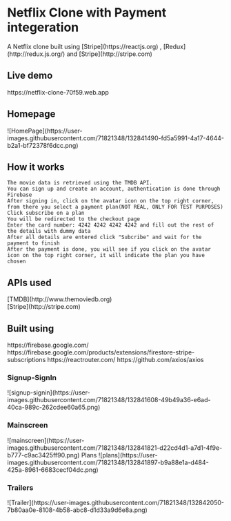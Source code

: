 <h1>Netflix Clone with Payment integeration </h1>
A Netflix clone built using [Stripe](https://reactjs.org) , [Redux](http://redux.js.org/) and [Stripe](http://stripe.com)

<h2> Live demo </h2>
https://netflix-clone-70f59.web.app

<h2> Homepage </h2>
![HomePage](https://user-images.githubusercontent.com/71821348/132841490-fd5a5991-4a17-4644-b2a1-bf72378f6dcc.png)

<h2> How it works </h2>

    The movie data is retrieved using the TMDB API.
    You can sign up and create an account, authentication is done through Firebase
    After signing in, click on the avatar icon on the top right corner, from there you select a payment plan(NOT REAL, ONLY FOR TEST PURPOSES)
    Click subscribe on a plan
    You will be redirected to the checkout page
    Enter the card number: 4242 4242 4242 4242 and fill out the rest of the details with dummy data
    After all details are entered click "Subcribe" and wait for the payment to finish
    After the payment is done, you will see if you click on the avatar icon on the top right corner, it will indicate the plan you have chosen

<h2> APIs used </h2>
[TMDB](http://www.themoviedb.org) </br>
[Stripe](http://stripe.com)

<h2> Built using </h2>
https://firebase.google.com/
https://firebase.google.com/products/extensions/firestore-stripe-subscriptions
https://reactrouter.com/
https://github.com/axios/axios

<h3>Signup-SignIn</h3>
![signup-signin](https://user-images.githubusercontent.com/71821348/132841608-49b49a36-e6ad-40ca-989c-262cdee60a65.png)

<h3>Mainscreen</h3>
![mainscreen](https://user-images.githubusercontent.com/71821348/132841821-d22cd4d1-a7d1-4f9e-b777-c9ac3425ff90.png)

</h3>Plans</h3>
![plans](https://user-images.githubusercontent.com/71821348/132841897-b9a88e1a-d484-425a-8961-6683cecf04dc.png)

<h3>Trailers</h3>
![Trailer](https://user-images.githubusercontent.com/71821348/132842050-7b80aa0e-8108-4b58-abc8-d1d33a9d6e8a.png)
